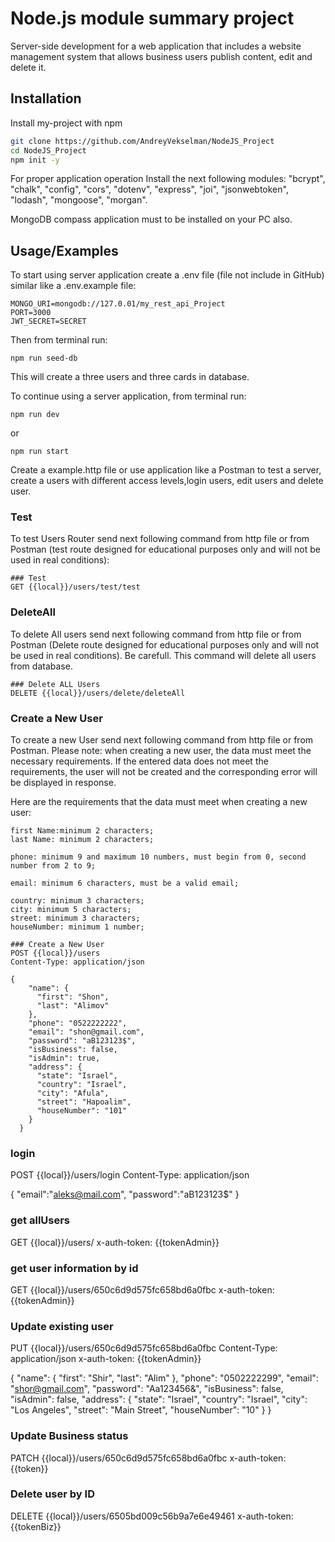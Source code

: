 # Node.js module summary project

Server-side development for a web application that includes a website management system that allows business users publish content, edit and delete it.

## Installation

Install my-project with npm

```bash
git clone https://github.com/AndreyVekselman/NodeJS_Project
cd NodeJS_Project
npm init -y
```

For proper application operation Install the next following modules:
"bcrypt",
"chalk",
"config",
"cors",
"dotenv",
"express",
"joi",
"jsonwebtoken",
"lodash",
"mongoose",
"morgan".

MongoDB compass application must to be installed on your PC also.

## Usage/Examples

To start using server application create a .env file (file not include in GitHub) similar like a .env.example file:

```
MONGO_URI=mongodb://127.0.01/my_rest_api_Project
PORT=3000
JWT_SECRET=SECRET
```

Then from terminal run:

```
npm run seed-db
```

This will create a three users and three cards in database.

To continue using a server application, from terminal run:

```
npm run dev
```

or

```
npm run start
```

Create a example.http file or use application like a Postman to test a server, create a users with different access levels,login users, edit users and delete user.

### Test

To test Users Router send next following command from http file or from Postman (test route designed for educational purposes only and will not be used in real conditions):

```
### Test
GET {{local}}/users/test/test
```

### DeleteAll

To delete All users send next following command from http file or from Postman (Delete route designed for educational purposes only and will not be used in real conditions).
Be carefull. This command will delete all users from database.

```
### Delete ALL Users
DELETE {{local}}/users/delete/deleteAll
```

### Create a New User

To create a new User send next following command from http file or from Postman.
Please note: when creating a new user, the data must meet the necessary requirements. If the entered data does not meet the requirements, the user will not be created and the corresponding error will be displayed in response.

Here are the requirements that the data must meet when creating a new user:

    first Name:minimum 2 characters;
    last Name: minimum 2 characters;

    phone: minimum 9 and maximum 10 numbers, must begin from 0, second number from 2 to 9;

    email: minimum 6 characters, must be a valid email;

    country: minimum 3 characters;
    city: minimum 5 characters;
    street: minimum 3 characters;
    houseNumber: minimum 1 number;


```
### Create a New User
POST {{local}}/users
Content-Type: application/json

{
    "name": {
      "first": "Shon",
      "last": "Alimov"
    },
    "phone": "0522222222",
    "email": "shon@gmail.com",
    "password": "aB123123$",
    "isBusiness": false,
    "isAdmin": true,
    "address": {
      "state": "Israel",
      "country": "Israel",
      "city": "Afula",
      "street": "Hapoalim",
      "houseNumber": "101"
    }
  }
```

### login

POST {{local}}/users/login
Content-Type: application/json

{
"email":"aleks@mail.com",
"password":"aB123123$"
}

### get allUsers

GET {{local}}/users/
x-auth-token: {{tokenAdmin}}

### get user information by id

GET {{local}}/users/650c6d9d575fc658bd6a0fbc
x-auth-token: {{tokenAdmin}}

### Update existing user

PUT {{local}}/users/650c6d9d575fc658bd6a0fbc
Content-Type: application/json
x-auth-token: {{tokenAdmin}}

{
"name": {
"first": "Shir",
"last": "Alim"
},
"phone": "0502222299",
"email": "shor@gmail.com",
"password": "Aa123456&",
"isBusiness": false,
"isAdmin": false,
"address": {
"state": "Israel",
"country": "Israel",
"city": "Los Angeles",
"street": "Main Street",
"houseNumber": "10"
}
}

### Update Business status

PATCH {{local}}/users/650c6d9d575fc658bd6a0fbc
x-auth-token: {{token}}

### Delete user by ID

DELETE {{local}}/users/6505bd009c56b9a7e6e49461
x-auth-token: {{tokenBiz}}

